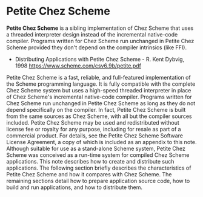 # Petite Chez Scheme

**Petite Chez Scheme** is a sibling implementation of Chez Scheme that uses a threaded interpreter design instead of the incremental native-code compiler. Programs written for Chez Scheme run unchanged in Petite Chez Scheme provided they don't depend on the compiler intrinsics (like FFI).


* Distributing Applications with Petite Chez Scheme - R. Kent Dybvig, 1998
https://www.scheme.com/csv6.9b/petite.pdf

Petite Chez Scheme is a fast, reliable, and full-featured implementation of the Scheme programming language. It is fully compatible with the complete Chez Scheme system but uses a high-speed
threaded interpreter in place of Chez Scheme's incremental native-code compiler. Programs written
for Chez Scheme run unchanged in Petite Chez Scheme as long as they do not depend specifically
on the compiler. In fact, Petite Chez Scheme is built from the same sources as Chez Scheme, with
all but the compiler sources included. Petite Chez Scheme may be used and redistributed without
license fee or royalty for any purpose, including for resale as part of a commercial product. For
details, see the Petite Chez Scheme Software License Agreement, a copy of which is included as an
appendix to this note.
Although suitable for use as a stand-alone Scheme system, Petite Chez Scheme was conceived
as a run-time system for compiled Chez Scheme applications. This note describes how to create
and distribute such applications. The following section briefly describes the characteristics of Petite
Chez Scheme and how it compares with Chez Scheme. The remaining sections detail how to prepare
application source code, how to build and run applications, and how to distribute them.
